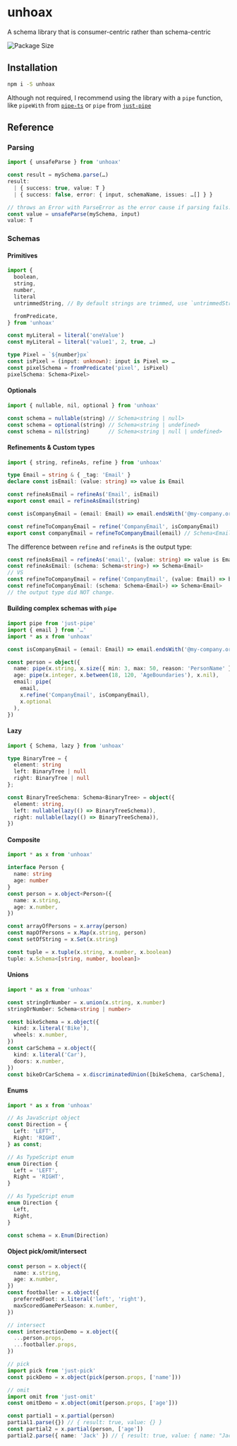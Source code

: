 # unhoax

A schema library that is consumer-centric rather than schema-centric

![Package Size](https://deno.bundlejs.com/badge?q=unhoax&treeshake=[*])

## Installation

```bash
npm i -S unhoax
```

Although not required, I recommend using the library with a `pipe` function, like `pipeWith` from [`pipe-ts`](https://github.com/unsplash/pipe-ts) or `pipe` from [`just-pipe`](https://github.com/angus-c/just?tab=readme-ov-file#just-pipe)


## Reference

### Parsing

```ts
import { unsafeParse } from 'unhoax'

const result = mySchema.parse(…)
result:
  | { success: true, value: T }
  | { success: false, error: { input, schemaName, issues: …[] } }

// throws an Error with ParseError as the error cause if parsing fails.
const value = unsafeParse(mySchema, input)
value: T
```

### Schemas

#### Primitives

```ts
import {
  boolean,
  string,
  number,
  literal
  untrimmedString, // By default strings are trimmed, use `untrimmedString` if you don't want that

  fromPredicate,
} from 'unhoax'

const myLiteral = literal('oneValue')
const myLiteral = literal('value1', 2, true, …)

type Pixel = `${number}px`
const isPixel = (input: unknown): input is Pixel => …
const pixelSchema = fromPredicate('pixel', isPixel)
pixelSchema: Schema<Pixel>
```

#### Optionals

```ts
import { nullable, nil, optional } from 'unhoax'

const schema = nullable(string) // Schema<string | null>
const schema = optional(string) // Schema<string | undefined>
const schema = nil(string)      // Schema<string | null | undefined>
```

#### Refinements & Custom types

```ts
import { string, refineAs, refine } from 'unhoax'

type Email = string & { _tag: 'Email' }
declare const isEmail: (value: string) => value is Email

const refineAsEmail = refineAs('Email', isEmail)
export const email = refineAsEmail(string)

const isCompanyEmail = (email: Email) => email.endsWith('@my-company.org')

const refineToCompanyEmail = refine('CompanyEmail', isCompanyEmail)
export const companyEmail = refineToCompanyEmail(email) // Schema<Email>
```

The difference between `refine` and `refineAs` is the output type:
```ts
const refineAsEmail = refineAs('email', (value: string) => value is Email)
const refineAsEmail: (schema: Schema<string>) => Schema<Email>
// VS
const refineToCompanyEmail = refine('CompanyEmail', (value: Email) => boolean)
const refineToCompanyEmail: (schema: Schema<Email>) => Schema<Email>
// the output type did NOT change.
```

#### Building complex schemas with `pipe`

```ts
import pipe from 'just-pipe'
import { email } from '…'
import * as x from 'unhoax'

const isCompanyEmail = (email: Email) => email.endsWith('@my-company.org')

const person = object({
  name: pipe(x.string, x.size({ min: 3, max: 50, reason: 'PersonName' })),
  age: pipe(x.integer, x.between(18, 120, 'AgeBoundaries'), x.nil),
  email: pipe(
    email,
    x.refine('CompanyEmail', isCompanyEmail),
    x.optional
  ),
})
```

#### Lazy

```ts
import { Schema, lazy } from 'unhoax'

type BinaryTree = {
  element: string
  left: BinaryTree | null
  right: BinaryTree | null
};

const BinaryTreeSchema: Schema<BinaryTree> = object({
  element: string,
  left: nullable(lazy(() => BinaryTreeSchema)),
  right: nullable(lazy(() => BinaryTreeSchema)),
})
```

#### Composite

```ts
import * as x from 'unhoax'

interface Person {
  name: string
  age: number
}
const person = x.object<Person>({
  name: x.string,
  age: x.number,
})

const arrayOfPersons = x.array(person)
const mapOfPersons = x.Map(x.string, person)
const setOfString = x.Set(x.string)

const tuple = x.tuple(x.string, x.number, x.boolean)
tuple: x.Schema<[string, number, boolean]>
```

#### Unions

```ts
import * as x from 'unhoax'

const stringOrNumber = x.union(x.string, x.number)
stringOrNumber: Schema<string | number>

const bikeSchema = x.object({
  kind: x.literal('Bike'),
  wheels: x.number,
})
const carSchema = x.object({
  kind: x.literal('Car'),
  doors: x.number,
})
const bikeOrCarSchema = x.discriminatedUnion([bikeSchema, carSchema], 'kind')
```

#### Enums

```ts
import * as x from 'unhoax'

// As JavaScript object
const Direction = {
  Left: 'LEFT',
  Right: 'RIGHT',
} as const;

// As TypeScript enum
enum Direction {
  Left = 'LEFT',
  Right = 'RIGHT',
}

// As TypeScript enum
enum Direction {
  Left,
  Right,
}

const schema = x.Enum(Direction)
```

#### Object pick/omit/intersect

```ts
const person = x.object({
  name: x.string,
  age: x.number,
})
const footballer = x.object({
  preferredFoot: x.literal('left', 'right'),
  maxScoredGamePerSeason: x.number,
})

// intersect
const intersectionDemo = x.object({
  ...person.props,
  ...footballer.props,
})

// pick
import pick from 'just-pick'
const pickDemo = x.object(pick(person.props, ['name']))

// omit
import omit from 'just-omit'
const omitDemo = x.object(omit(person.props, ['age']))

const partial1 = x.partial(person)
partial1.parse({}) // { result: true, value: {} }
const partial2 = x.partial(person, ['age'])
partial2.parse({ name: 'Jack' }) // { result: true, value: { name: "Jack" } }
```
